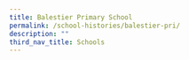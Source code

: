 ```yaml
---
title: Balestier Primary School
permalink: /school-histories/balestier-pri/
description: ""
third_nav_title: Schools
---
```


